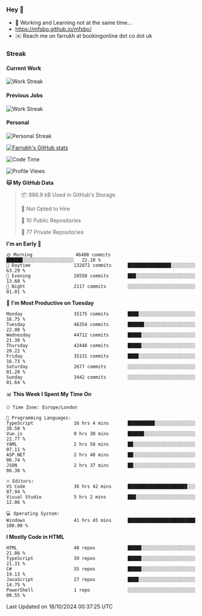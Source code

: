 ### Hey 👋

- 🏃 Working and Learning not at the same time...
- https://mfsbo.github.io/mfsbo/
- ✉️ Reach me on farrukh at bookingonline dot co dot uk

### Streak
#### Current Work
![Work Streak](https://streak-stats.demolab.com/?user=mfsbo)
#### Previous Jobs
![Work Streak](https://streak-stats.demolab.com/?user=farrukhcw)
#### Personal
![Personal Streak](https://streak-stats.demolab.com/?user=farrukhsubhani)

[![Farrukh's GitHub stats](https://github-readme-stats.vercel.app/api?username=mfsbo&hide=stars&count_private=true)](https://github.com/mfsbo/)

<!--START_SECTION:waka-->
![Code Time](http://img.shields.io/badge/Code%20Time-800%20hrs%2014%20mins-blue)

![Profile Views](http://img.shields.io/badge/Profile%20Views-3-blue)

**🐱 My GitHub Data** 

> 📦 886.9 kB Used in GitHub's Storage 
 > 
> 🚫 Not Opted to Hire
 > 
> 📜 10 Public Repositories 
 > 
> 🔑 77 Private Repositories 
 > 
**I'm an Early 🐤** 

```text
🌞 Morning                46400 commits       ██████░░░░░░░░░░░░░░░░░░░   22.10 % 
🌆 Daytime                132872 commits      ████████████████░░░░░░░░░   63.29 % 
🌃 Evening                28550 commits       ███░░░░░░░░░░░░░░░░░░░░░░   13.60 % 
🌙 Night                  2117 commits        ░░░░░░░░░░░░░░░░░░░░░░░░░   01.01 % 
```
📅 **I'm Most Productive on Tuesday** 

```text
Monday                   35175 commits       ████░░░░░░░░░░░░░░░░░░░░░   16.75 % 
Tuesday                  46354 commits       ██████░░░░░░░░░░░░░░░░░░░   22.08 % 
Wednesday                44712 commits       █████░░░░░░░░░░░░░░░░░░░░   21.30 % 
Thursday                 42448 commits       █████░░░░░░░░░░░░░░░░░░░░   20.22 % 
Friday                   35131 commits       ████░░░░░░░░░░░░░░░░░░░░░   16.73 % 
Saturday                 2677 commits        ░░░░░░░░░░░░░░░░░░░░░░░░░   01.28 % 
Sunday                   3442 commits        ░░░░░░░░░░░░░░░░░░░░░░░░░   01.64 % 
```


📊 **This Week I Spent My Time On** 

```text
🕑︎ Time Zone: Europe/London

💬 Programming Languages: 
TypeScript               16 hrs 4 mins       ██████████░░░░░░░░░░░░░░░   38.50 % 
Vue.js                   9 hrs 30 mins       ██████░░░░░░░░░░░░░░░░░░░   22.77 % 
YAML                     2 hrs 58 mins       ██░░░░░░░░░░░░░░░░░░░░░░░   07.11 % 
ASP.NET                  2 hrs 48 mins       ██░░░░░░░░░░░░░░░░░░░░░░░   06.74 % 
JSON                     2 hrs 37 mins       ██░░░░░░░░░░░░░░░░░░░░░░░   06.30 % 

🔥 Editors: 
VS Code                  36 hrs 42 mins      ██████████████████████░░░   87.94 % 
Visual Studio            5 hrs 2 mins        ███░░░░░░░░░░░░░░░░░░░░░░   12.06 % 

💻 Operating System: 
Windows                  41 hrs 45 mins      █████████████████████████   100.00 % 
```

**I Mostly Code in HTML** 

```text
HTML                     40 repos            █████░░░░░░░░░░░░░░░░░░░░   21.86 % 
TypeScript               39 repos            █████░░░░░░░░░░░░░░░░░░░░   21.31 % 
C#                       35 repos            █████░░░░░░░░░░░░░░░░░░░░   19.13 % 
JavaScript               27 repos            ████░░░░░░░░░░░░░░░░░░░░░   14.75 % 
PowerShell               1 repo              ░░░░░░░░░░░░░░░░░░░░░░░░░   00.55 % 
```




 Last Updated on 18/10/2024 00:37:25 UTC
<!--END_SECTION:waka-->
<!--
**mfsbo/mfsbo** is a ✨ _special_ ✨ repository because its `README.md` (this file) appears on your GitHub profile.

Here are some ideas to get you started:

- 🔭 I’m currently working on ...
- 🌱 I’m currently learning ...
- 👯 I’m looking to collaborate on ...
- 🤔 I’m looking for help with ...
- 💬 Ask me about ...
- 📫 How to reach me: ...
- 😄 Pronouns: ...
- ⚡ Fun fact: ...
-->
